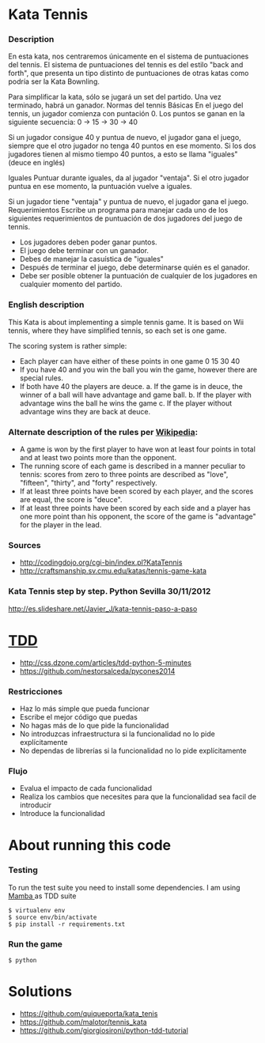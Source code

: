 Kata Tennis
===========

### Description
En esta kata, nos centraremos únicamente en el sistema de puntuaciones del tennis. El sistema de puntuaciones del tennis es del estilo "back and forth", que presenta un tipo distinto de puntuaciones de otras katas como podría ser la Kata Bownling.

Para simplificar la kata, sólo se jugará un set del partido. Una vez terminado, habrá un ganador.
Normas del tennis
Básicas
En el juego del tennis, un jugador comienza con puntación 0. Los puntos se ganan en la siguiente secuencia: 0 -> 15 -> 30 -> 40

Si un jugador consigue 40 y puntua de nuevo, el jugador gana el juego, siempre que el otro jugador no tenga 40 puntos en ese momento. Si los dos jugadores tienen al mismo tiempo 40 puntos, a esto se llama "iguales" (deuce en inglés)

Iguales
Puntuar durante iguales, da al jugador "ventaja". Si el otro jugador puntua en ese momento, la puntuación vuelve a iguales.

Si un jugador tiene "ventaja" y puntua de nuevo, el jugador gana el juego.
Requerimientos
Escribe un programa para manejar cada uno de los siguientes requerimientos de puntuación de dos jugadores del juego de tennis.

 - Los jugadores deben poder ganar puntos.
 - El juego debe terminar con un ganador.
 - Debes de manejar la casuística de "iguales"
 - Después de terminar el juego, debe determinarse quién es el ganador.
 - Debe ser posible obtener la puntuación de cualquier de los jugadores en cualquier momento del partido.


### English description
This Kata is about implementing a simple tennis game. It is based on Wii tennis, where they have simplified tennis, so each set is one game. 

The scoring system is rather simple:

 - Each player can have either of these points in one game 0 15 30 40
 - If you have 40 and you win the ball you win the game, however there are special rules.
 - If both have 40 the players are deuce. a. If the game is in deuce, the winner of a ball will have advantage and game ball. b. If the player with advantage wins the ball he wins the game c. If the player without advantage wins they are back at deuce. 

### Alternate description of the rules per [Wikipedia](http://en.wikipedia.org/wiki/Tennis#Scoring):

 - A game is won by the first player to have won at least four points in total and at least two points more than the opponent.
 - The running score of each game is described in a manner peculiar to tennis: scores from zero to three points are described as "love", "fifteen", "thirty", and "forty" respectively.
 - If at least three points have been scored by each player, and the scores are equal, the score is "deuce".
 - If at least three points have been scored by each side and a player has one more point than his opponent, the score of the game is "advantage" for the player in the lead.

### Sources
- http://codingdojo.org/cgi-bin/index.pl?KataTennis
- http://craftsmanship.sv.cmu.edu/katas/tennis-game-kata

### Kata Tennis step by step. Python Sevilla 30/11/2012
http://es.slideshare.net/Javier_J/kata-tennis-paso-a-paso

[TDD](http://en.wikipedia.org/wiki/Test-driven_development)
===
- http://css.dzone.com/articles/tdd-python-5-minutes
- https://github.com/nestorsalceda/pycones2014

### Restricciones
 - Haz lo más simple que pueda funcionar
 - Escribe el mejor código que puedas
 - No hagas más de lo que pide la funcionalidad
 - No introduzcas infraestructura si la funcionalidad no lo pide explícitamente
 - No dependas de librerías si la funcionalidad no lo pide explícitamente

### Flujo
 - Evalua el impacto de cada funcionalidad
 - Realiza los cambios que necesites para que la funcionalidad sea facil de introducir
 - Introduce la funcionalidad


About running this code
=======================

### Testing
To run the test suite you need to install some dependencies. I am using [Mamba ](http://nestorsalceda.github.io/mamba/) as TDD suite

    $ virtualenv env
    $ source env/bin/activate
    $ pip install -r requirements.txt

### Run the game

    $ python 

Solutions
=========
- https://github.com/quiqueporta/kata_tenis
- https://github.com/malotor/tennis_kata
- https://github.com/giorgiosironi/python-tdd-tutorial
